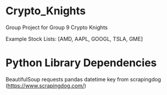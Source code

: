 # Crypto_Knights
Group Project for Group 9 Crypto Knights

Example Stock Lists: [AMD, AAPL, GOOGL, TSLA, GME]


# Python Library Dependencies
BeautifulSoup
requests
pandas 
datetime
key from scrapingdog (https://www.scrapingdog.com/)